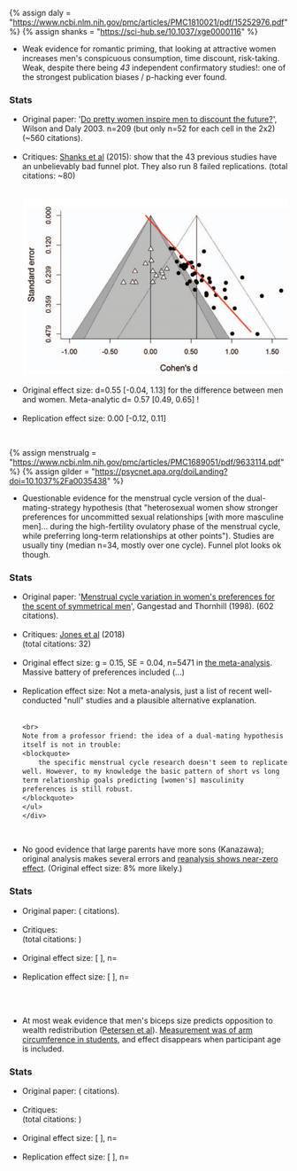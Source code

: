 {%	assign daly = "https://www.ncbi.nlm.nih.gov/pmc/articles/PMC1810021/pdf/15252976.pdf"	%}
{%	assign shanks = "https://sci-hub.se/10.1037/xge0000116"		%}


* Weak evidence for <span class="b">romantic priming</span>, that looking at attractive women increases men's conspicuous consumption, time discount, risk-taking. Weak, despite there being _43_ independent confirmatory studies!: one of the strongest publication biases / p-hacking ever found.
<div class="accordion">
	<h3>Stats</h3>
	<div>
		<ul>
			<li><span class="b">Original paper</span>: '<a href="{{daly}}">Do pretty women inspire men to discount the future?</a>', Wilson and Daly 2003. n=209 (but only n=52 for each cell in the 2x2) <br>(&#126;560 citations).</li><br>
			<li><span class="b">Critiques</span>: <a href="{{shanks}}">Shanks et al</a> (2015): show that the 43 previous studies have an unbelievably bad funnel plot. They also run 8 failed replications.
			(total citations: &#126;80) </li><br><br>
			<img src="/img/shanks.png" />
			<br><br>
			<li><span class="b">Original effect size</span>: d=0.55 [-0.04, 1.13] for the difference between men and women. Meta-analytic d= 0.57 [0.49, 0.65] !</li><br>
			<li><span class="b">Replication effect size</span>: 0.00 [-0.12, 0.11]</li>
		</ul>
	</div>
</div><br>


{%	assign menstrualg = "https://www.ncbi.nlm.nih.gov/pmc/articles/PMC1689051/pdf/9633114.pdf"	%}
{%	assign gilder = "https://psycnet.apa.org/doiLanding?doi=10.1037%2Fa0035438"	%}


* Questionable evidence for the menstrual cycle version of the <span class="b">dual-mating-strategy hypothesis</span> (that "heterosexual women show stronger preferences for uncommitted sexual relationships [with more masculine men]... during the high-fertility ovulatory phase of the menstrual cycle, while preferring long-term relationships at other points"). Studies are usually tiny (median n=34, mostly over one cycle). Funnel plot looks ok though.
<div class="accordion">
	<h3>Stats</h3>
	<div>
		<ul>
	<li><span class="b">Original paper</span>: '<a href="{{menstrualg}}">Menstrual cycle variation in women's preferences for the scent of symmetrical men</a>', Gangestad and Thornhill (1998). (602 citations).</li><br>
	<li><span class="b">Critiques</span>: <a href="{{gla}}">Jones et al</a> (2018) <br>(total citations: 32)</li><br>
	<li><span class="b">Original effect size</span>: g = 0.15, SE = 0.04, n=5471 in <a href="{{gilder}}">the meta-analysis</a>. Massive battery of preferences included (...)</li><br>
	<li><span class="b">Replication effect size</span>: Not a meta-analysis, just a list of recent well-conducted "null" studies and a plausible alternative explanation.</li><br>

	<br>
	Note from a professor friend: the idea of a dual-mating hypothesis itself is not in trouble: 
	<blockquote>
		the specific menstrual cycle research doesn't seem to replicate well. However, to my knowledge the basic pattern of short vs long term relationship goals predicting [women's] masculinity preferences is still robust.
	</blockquote>
	</ul>
	</div>
</div><br>

* No good evidence that large parents have <span class="b">more sons</span> (Kanazawa); original analysis makes several errors and <a href="{{denny}}">reanalysis shows near-zero effect</a>. (Original effect size: 8% more likely.)
<div class="accordion">
	<h3>Stats</h3>
	<div>
		<ul>
	<li><span class="b">Original paper</span>: ( citations).</li><br>
	<li><span class="b">Critiques</span>: <br>(total citations: )</li><br>
	<li><span class="b">Original effect size</span>: [ ], n= </li><br>
	<li><span class="b">Replication effect size</span>: [ ], n=</li><br>
	</ul>
	</div>
</div><br>

* At most weak evidence that men's biceps size predicts <span class="b">opposition to wealth redistribution</span> (<a href="{{pet}}">Petersen et al</a>). <a href="{{arms}}">Measurement was of arm circumference in students</a>, and effect disappears when participant age is included.
<div class="accordion">
	<h3>Stats</h3>
	<div>
		<ul>
	<li><span class="b">Original paper</span>: ( citations).</li><br>
	<li><span class="b">Critiques</span>: <br>(total citations: )</li><br>
	<li><span class="b">Original effect size</span>: [ ], n= </li><br>
	<li><span class="b">Replication effect size</span>: [ ], n=</li><br>
	</ul>
	</div>
</div><br>


<!-- * The Fluctuating Female Vote -->
<!-- "Women Are More Likely to Wear Red or Pink at Peak Fertility" -->

<br>
